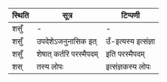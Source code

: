 | स्थिति | सूत्र | टिप्पणी |
| ----- | ------- | ------ |
| शसुँ | - | - |
| शसुँ | उपदेशेऽजनुनासिक इत् | उँ-इत्यस्य इत्संज्ञा |
| शसुँ | शेषात् कर्तरि परस्मैपदम् | इति परस्मैपदम् |
| शस् | तस्य लोपः | इत्संज्ञकस्य लोपः |
